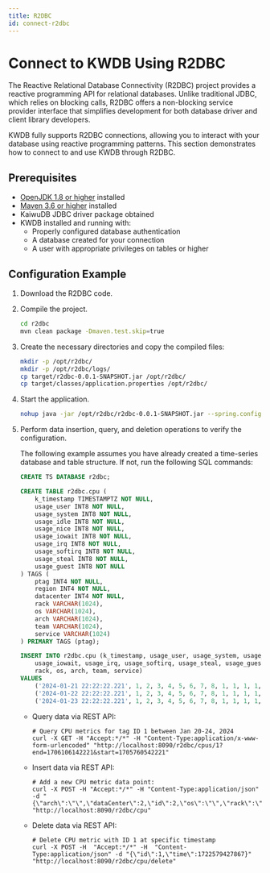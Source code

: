 ```yaml
---
title: R2DBC
id: connect-r2dbc
---
```


# Connect to KWDB Using R2DBC

The Reactive Relational Database Connectivity (R2DBC) project provides a reactive programming API for relational databases. Unlike traditional JDBC, which relies on blocking calls, R2DBC offers a non-blocking service provider interface that simplifies development for both database driver and client library developers.

KWDB fully supports R2DBC connections, allowing you to interact with your database using reactive programming patterns. This section demonstrates how to connect to and use KWDB through R2DBC.

## Prerequisites

- [OpenJDK 1.8 or higher](https://openjdk.org/install/) installed
- [Maven 3.6 or higher](https://maven.apache.org/install.html) installed
- KaiwuDB JDBC driver package obtained
- KWDB installed and running with:
  - Properly configured database authentication
  - A database created for your connection
  - A user with appropriate privileges on tables or higher

## Configuration Example

1. Download the R2DBC code.

2. Compile the project.

    ```bash
    cd r2dbc
    mvn clean package -Dmaven.test.skip=true
    ```

3. Create the necessary directories and copy the compiled files:

    ```bash
    mkdir -p /opt/r2dbc/
    mkdir -p /opt/r2dbc/logs/
    cp target/r2dbc-0.0.1-SNAPSHOT.jar /opt/r2dbc/
    cp target/classes/application.properties /opt/r2dbc/
    ```

4. Start the application.

    ```bash
    nohup java -jar /opt/r2dbc/r2dbc-0.0.1-SNAPSHOT.jar --spring.config.location=/opt/r2dbc/application.properties --server.port=8090 > /opt/r2dbc/logs/output.log 2>&1 &
    ```

5. Perform data insertion, query, and deletion operations to verify the configuration.

    The following example assumes you have already created a time-series database and table structure. If not, run the following SQL commands:

    ```sql
    CREATE TS DATABASE r2dbc;
    
    CREATE TABLE r2dbc.cpu (
        k_timestamp TIMESTAMPTZ NOT NULL,
        usage_user INT8 NOT NULL,
        usage_system INT8 NOT NULL,
        usage_idle INT8 NOT NULL,
        usage_nice INT8 NOT NULL,
        usage_iowait INT8 NOT NULL,
        usage_irq INT8 NOT NULL,
        usage_softirq INT8 NOT NULL,
        usage_steal INT8 NOT NULL,
        usage_guest INT8 NOT NULL
    ) TAGS (
        ptag INT4 NOT NULL,
        region INT4 NOT NULL,
        datacenter INT4 NOT NULL,
        rack VARCHAR(1024),
        os VARCHAR(1024),
        arch VARCHAR(1024),
        team VARCHAR(1024),
        service VARCHAR(1024)
    ) PRIMARY TAGS (ptag);
    
    INSERT INTO r2dbc.cpu (k_timestamp, usage_user, usage_system, usage_idle, usage_nice,
        usage_iowait, usage_irq, usage_softirq, usage_steal, usage_guest, ptag, region, datacenter,
        rack, os, arch, team, service)
    VALUES
        ('2024-01-21 22:22:22.221', 1, 2, 3, 4, 5, 6, 7, 8, 1, 1, 1, 1, '2', '2', '2', '2', '2'),
        ('2024-01-22 22:22:22.221', 1, 2, 3, 4, 5, 6, 7, 8, 1, 1, 1, 1, '2', '2', '2', '2', '2'),
        ('2024-01-23 22:22:22.221', 1, 2, 3, 4, 5, 6, 7, 8, 1, 1, 1, 1, '2', '2', '2', '2', '2');
    ```

    - Query data via REST API:

        ```shell
        # Query CPU metrics for tag ID 1 between Jan 20-24, 2024
        curl -X GET -H "Accept:*/*" -H "Content-Type:application/x-www-form-urlencoded" "http://localhost:8090/r2dbc/cpus/1?end=1706106142221&start=1705760542221"
        ```

    - Insert data via REST API:

        ```shell
        # Add a new CPU metric data point:
        curl -X POST -H "Accept:*/*" -H "Content-Type:application/json" -d "{\"arch\":\"\",\"dataCenter\":2,\"id\":2,\"os\":\"\",\"rack\":\"\",\"region\":2,\"service\":\"\",\"team\":\"\",\"time\":1722579427867,\"usageGuest\":1,\"usageIdle\":1,\"usageIoWait\":1,\"usageIrq\":1,\"usageNice\":1,\"usageSoftIrq\":1,\"usageSteal\":1,\"usageSystem\":1,\"usageUser\":1}" "http://localhost:8090/r2dbc/cpu"
        ```

    - Delete data via REST API:

        ```shell
        # Delete CPU metric with ID 1 at specific timestamp
        curl -X POST -H  "Accept:*/*" -H  "Content-Type:application/json" -d "{\"id\":1,\"time\":1722579427867}" "http://localhost:8090/r2dbc/cpu/delete"
        ```